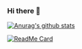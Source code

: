 ### Hi there 👋

<!--
**Procuste34/Procuste34** is a ✨ _special_ ✨ repository because its `README.md` (this file) appears on your GitHub profile.

Here are some ideas to get you started:

- 🔭 I’m currently working on ...
- 🌱 I’m currently learning ...
- 👯 I’m looking to collaborate on ...
- 🤔 I’m looking for help with ...
- 💬 Ask me about ...
- 📫 How to reach me: ...
- 😄 Pronouns: ...
- ⚡ Fun fact: ...
-->

[![Anurag's github stats](https://github-readme-stats.vercel.app/api?username=procuste34)](https://github.com/anuraghazra/github-readme-stats)


[![ReadMe Card](https://github-readme-stats.vercel.app/api/pin/?username=procuste34&repo=Landing-Starships)](https://github.com/Procuste34/Landing-Starships)
